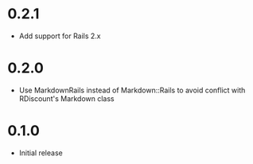 # 0.2.1

* Add support for Rails 2.x

# 0.2.0

* Use MarkdownRails instead of Markdown::Rails to avoid conflict with
  RDiscount's Markdown class

# 0.1.0

* Initial release

